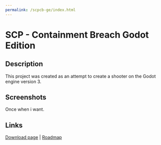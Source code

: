 ```yaml
---
permalink: /scpcb-ge/index.html
---
```

# SCP - Containment Breach Godot Edition

## Description
This project was created as an attempt to create a shooter on the Godot engine version 3.

## Screenshots
Once when i want.

## Links
[Download page](/scp-cb-ge/downloads.html) | [Roadmap](/scp-cb-ge/roadmap.html)
